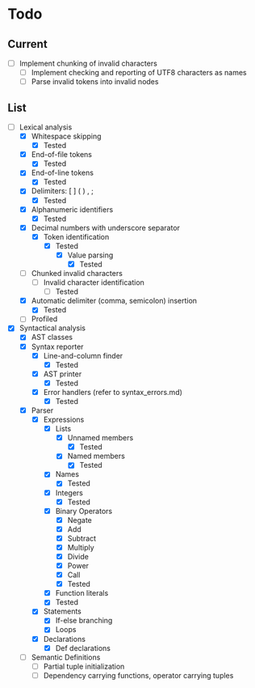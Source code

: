 # Todo

## Current

- [ ] Implement chunking of invalid characters
  - [ ] Implement checking and reporting of UTF8 characters as names
  - [ ] Parse invalid tokens into invalid nodes

## List

- [ ] Lexical analysis
  - [x] Whitespace skipping
    - [x] Tested
  - [x] End-of-file tokens
    - [x] Tested
  - [x] End-of-line tokens
    - [x] Tested
  - [x] Delimiters: [ ] ( ) , ;
    - [x] Tested
  - [x] Alphanumeric identifiers
    - [x] Tested
  - [x] Decimal numbers with underscore separator
    - [x] Token identification
      - [x] Tested
        - [x] Value parsing
          - [x] Tested
  - [ ] Chunked invalid characters
    - [ ] Invalid character identification
      - [ ] Tested
  - [x] Automatic delimiter (comma, semicolon) insertion
    - [x] Tested
  - [ ] Profiled
- [x] Syntactical analysis
  - [x] AST classes
  - [x] Syntax reporter
    - [x] Line-and-column finder
      - [x] Tested
    - [x] AST printer
      - [x] Tested
    - [x] Error handlers (refer to syntax_errors.md)
      - [x] Tested
  - [x] Parser
    - [x] Expressions
      - [x] Lists
        - [x] Unnamed members
          - [x] Tested
        - [x] Named members
          - [x] Tested
      - [x] Names
        - [x] Tested
      - [x] Integers
        - [x] Tested
      - [x] Binary Operators
        - [x] Negate
        - [x] Add
        - [x] Subtract
        - [x] Multiply
        - [x] Divide
        - [x] Power
        - [x] Call
        - [x] Tested
      - [x] Function literals
      - [x] Tested
    - [x] Statements
      - [x] If-else branching
      - [x] Loops
    - [x] Declarations
      - [x] Def declarations
  - [ ] Semantic Definitions
    - [ ] Partial tuple initialization
    - [ ] Dependency carrying functions, operator carrying tuples
